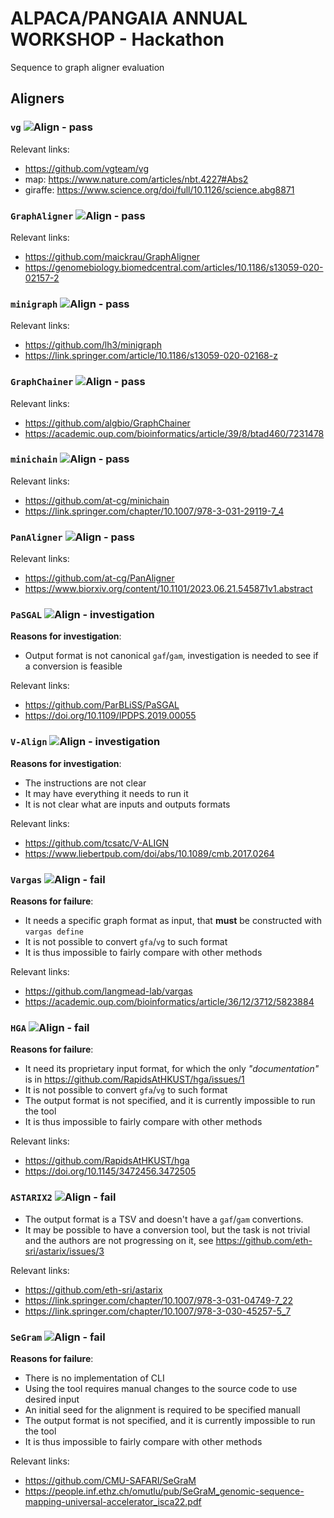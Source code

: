 # ALPACA/PANGAIA ANNUAL WORKSHOP - Hackathon
Sequence to graph aligner evaluation

## Aligners
### `vg` ![Align - pass](https://img.shields.io/badge/Align-pass-2ea44f)

Relevant links:
- https://github.com/vgteam/vg
- map: https://www.nature.com/articles/nbt.4227#Abs2
- giraffe: https://www.science.org/doi/full/10.1126/science.abg8871

### `GraphAligner` ![Align - pass](https://img.shields.io/badge/Align-pass-2ea44f)

Relevant links:
- https://github.com/maickrau/GraphAligner
- https://genomebiology.biomedcentral.com/articles/10.1186/s13059-020-02157-2

### `minigraph` ![Align - pass](https://img.shields.io/badge/Align-pass-2ea44f)
Relevant links:
- https://github.com/lh3/minigraph
- https://link.springer.com/article/10.1186/s13059-020-02168-z

### `GraphChainer` ![Align - pass](https://img.shields.io/badge/Align-pass-2ea44f)
Relevant links:
- https://github.com/algbio/GraphChainer
- https://academic.oup.com/bioinformatics/article/39/8/btad460/7231478

### `minichain` ![Align - pass](https://img.shields.io/badge/Align-pass-2ea44f)
Relevant links:
- https://github.com/at-cg/minichain
- https://link.springer.com/chapter/10.1007/978-3-031-29119-7_4

### `PanAligner` ![Align - pass](https://img.shields.io/badge/Align-pass-2ea44f)
Relevant links:
- https://github.com/at-cg/PanAligner
- https://www.biorxiv.org/content/10.1101/2023.06.21.545871v1.abstract

### `PaSGAL` ![Align - investigation](https://img.shields.io/badge/Align-investigation-yellow)
**Reasons for investigation**:
- Output format is not canonical `gaf`/`gam`, investigation is needed to see if
a conversion is feasible

Relevant links:
- https://github.com/ParBLiSS/PaSGAL
- https://doi.org/10.1109/IPDPS.2019.00055

### `V-Align` ![Align - investigation](https://img.shields.io/badge/Align-investigation-yellow)
**Reasons for investigation**:
- The instructions are not clear
- It may have everything it needs to run it
- It is not clear what are inputs and outputs formats

Relevant links:
- https://github.com/tcsatc/V-ALIGN
- https://www.liebertpub.com/doi/abs/10.1089/cmb.2017.0264

### `Vargas` ![Align - fail](https://img.shields.io/badge/Align-fail-red)

**Reasons for failure**:
- It needs a specific graph format as input, that **must** be constructed with `vargas define`
- It is not possible to convert `gfa`/`vg` to such format
- It is thus impossible to fairly compare with other methods

Relevant links:
- https://github.com/langmead-lab/vargas
- https://academic.oup.com/bioinformatics/article/36/12/3712/5823884

### `HGA` ![Align - fail](https://img.shields.io/badge/Align-fail-red)
**Reasons for failure**:
- It need its proprietary input format, for which the only *"documentation"* is in https://github.com/RapidsAtHKUST/hga/issues/1 
- It is not possible to convert `gfa`/`vg` to such format
- The output format is not specified, and it is currently impossible to run the tool
- It is thus impossible to fairly compare with other methods

Relevant links:
- https://github.com/RapidsAtHKUST/hga
- https://doi.org/10.1145/3472456.3472505

### `ASTARIX2` ![Align - fail](https://img.shields.io/badge/Align-fail-red)

- The output format is a TSV and doesn't have a `gaf`/`gam` convertions.
- It may be possible to have a conversion tool, but the task is not trivial 
and the authors are not progressing on it, see https://github.com/eth-sri/astarix/issues/3

Relevant links:
- https://github.com/eth-sri/astarix
- https://link.springer.com/chapter/10.1007/978-3-031-04749-7_22
- https://link.springer.com/chapter/10.1007/978-3-030-45257-5_7
    
### `SeGram` ![Align - fail](https://img.shields.io/badge/Align-fail-red)
**Reasons for failure**:
- There is no implementation of CLI
- Using the tool requires manual changes to the source code to use desired input
- An initial seed for the alignment is required to be specified manuall
- The output format is not specified, and it is currently impossible to run the tool
- It is thus impossible to fairly compare with other methods

Relevant links:
- https://github.com/CMU-SAFARI/SeGraM
- https://people.inf.ethz.ch/omutlu/pub/SeGraM_genomic-sequence-mapping-universal-accelerator_isca22.pdf